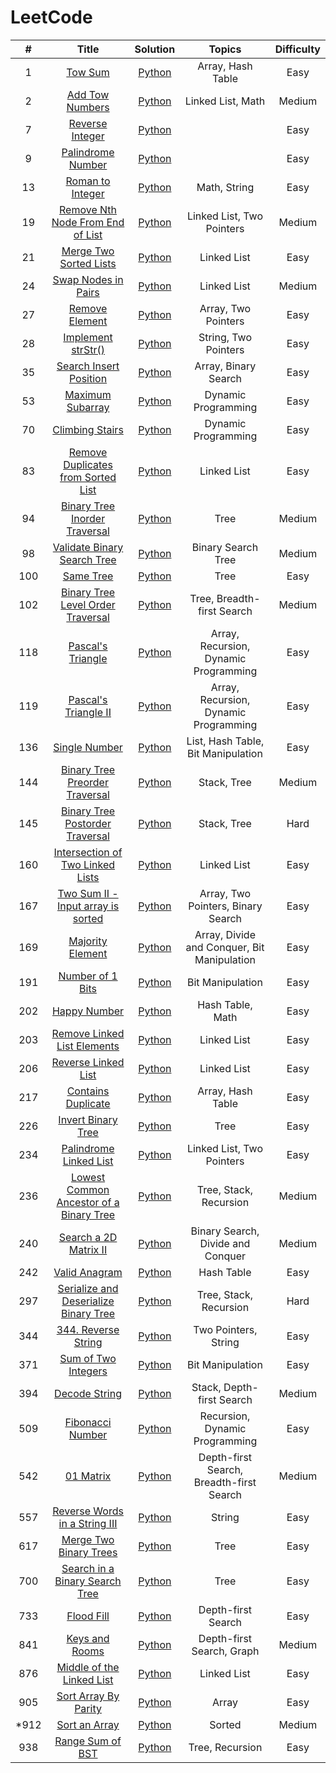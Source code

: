 # LeetCode

|   #   |  Title  |  Solution  |  Topics  |  Difficulty  |
| :---: | :-----: | :--------: | :------: | :----------: |
|   1   | [Tow Sum](https://leetcode.com/problems/two-sum/) | [Python](https://github.com/kaka-lin/Notes/tree/master/leetcode/python/001_two_sum.md) | Array, Hash Table | Easy |
|   2   | [Add Tow Numbers](https://leetcode.com/problems/add-two-numbers/) | [Python](https://github.com/kaka-lin/Notes/tree/master/leetcode/python/002_add_two_numbers.md) | Linked List, Math | Medium |
|   7   | [Reverse Integer](https://leetcode.com/problems/reverse-integer/) | [Python](https://github.com/kaka-lin/Notes/tree/master/leetcode/python/007_reverse_integer.md) | | Easy |
|   9   | [Palindrome Number](https://leetcode.com/problems/palindrome-number/) | [Python](https://github.com/kaka-lin/Notes/tree/master/leetcode/python/009_palindrome_number.md) | | Easy |
|  13   | [Roman to Integer](https://leetcode.com/problems/roman-to-integer/) | [Python](https://github.com/kaka-lin/Notes/tree/master/leetcode/python/013_roman_to_integer.md) | Math, String | Easy |
|  19   | [Remove Nth Node From End of List](https://leetcode.com/problems/remove-nth-node-from-end-of-list/) | [Python](https://github.com/kaka-lin/Notes/tree/master/leetcode/python/019_remove_nth_node_from_end_of_list.md) | Linked List, Two Pointers | Medium |
|  21   | [Merge Two Sorted Lists](https://leetcode.com/problems/merge-two-sorted-lists/) | [Python](https://github.com/kaka-lin/Notes/tree/master/leetcode/python/021_merge_two_sorted_list.md) | Linked List | Easy |
|  24   | [Swap Nodes in Pairs](https://leetcode.com/problems/swap-nodes-in-pairs/) | [Python](https://github.com/kaka-lin/Notes/tree/master/leetcode/python/024_swap_nodes_in_pairs.md) | Linked List | Medium |
|  27   | [Remove Element](https://leetcode.com/problems/remove-element/) | [Python](https://github.com/kaka-lin/Notes/tree/master/leetcode/python/027_remove_element.md) | Array, Two Pointers | Easy |
|  28  | [Implement strStr()](https://leetcode.com/problems/implement-strstr/) | [Python](https://github.com/kaka-lin/Notes/tree/master/leetcode/python/028_implement_strStr().md) | String, Two Pointers | Easy |
|  35  | [Search Insert Position](https://leetcode.com/problems/search-insert-position/) | [Python](https://github.com/kaka-lin/Notes/tree/master/leetcode/python/035_search_insert_position.md) | Array, Binary Search | Easy |
|  53   | [Maximum Subarray](https://leetcode.com/problems/maximum-subarray/) | [Python](https://github.com/kaka-lin/Notes/tree/master/leetcode/python/053_maximum_subarray.md) | Dynamic Programming | Easy |
|  70   | [Climbing Stairs](https://leetcode.com/problems/climbing-stairs/) | [Python](https://github.com/kaka-lin/Notes/tree/master/leetcode/python/070_climbing_stairs.md) | Dynamic Programming | Easy |
|  83   | [Remove Duplicates from Sorted List](https://leetcode.com/problems/remove-duplicates-from-sorted-list/) | [Python](https://github.com/kaka-lin/Notes/tree/master/leetcode/python/083_remove_duplicates_from_sorted_list.md) | Linked List | Easy |
|  94   | [Binary Tree Inorder Traversal](https://leetcode.com/problems/binary-tree-inorder-traversal/) | [Python](https://github.com/kaka-lin/Notes/tree/master/leetcode/python/094_binary_tree_inorder_traversal.md) | Tree | Medium |
|  98   | [Validate Binary Search Tree](https://leetcode.com/problems/validate-binary-search-tree/) | [Python](https://github.com/kaka-lin/Notes/tree/master/leetcode/python/098_validate_binary_search_tree.md) | Binary Search Tree | Medium |
|  100  | [Same Tree](https://leetcode.com/problems/same-tree/) | [Python](https://github.com/kaka-lin/Notes/tree/master/leetcode/python/100_same_tree.md) | Tree | Easy |
|  102  | [Binary Tree Level Order Traversal](https://leetcode.com/problems/binary-tree-level-order-traversal/) | [Python](https://github.com/kaka-lin/Notes/tree/master/leetcode/python/102_binary_tree_level_order_traversal.md) | Tree, Breadth-first Search | Medium |
|  118  | [Pascal's Triangle](https://leetcode.com/problems/pascals-triangle/) | [Python](https://github.com/kaka-lin/Notes/tree/master/leetcode/python/118_pascals_triangle.md) | Array, Recursion, Dynamic Programming| Easy |
|  119  | [Pascal's Triangle II](https://leetcode.com/problems/pascals-triangle-ii/) | [Python](https://github.com/kaka-lin/Notes/tree/master/leetcode/python/119_pascals_triangle_ii.md) | Array, Recursion, Dynamic Programming| Easy |
|  136  | [Single Number](https://leetcode.com/problems/single-number/) | [Python](https://github.com/kaka-lin/Notes/tree/master/leetcode/python/136_single_number.md) | List, Hash Table, Bit Manipulation | Easy |
|  144  | [Binary Tree Preorder Traversal](https://leetcode.com/problems/binary-tree-preorder-traversal/) | [Python](https://github.com/kaka-lin/Notes/tree/master/leetcode/python/144_binary_tree_preorder_traversal.md) | Stack, Tree | Medium |
|  145  | [Binary Tree Postorder Traversal](https://leetcode.com/problems/binary-tree-postorder-traversal/) | [Python](https://github.com/kaka-lin/Notes/tree/master/leetcode/python/145_binary_tree_postorder_traversal.md) | Stack, Tree | Hard |
|  160  | [Intersection of Two Linked Lists](https://leetcode.com/problems/intersection-of-two-linked-lists/) | [Python](https://github.com/kaka-lin/Notes/tree/master/leetcode/python/160_intersection_of_two_linked_list.md) | Linked List | Easy |
|  167  | [Two Sum II - Input array is sorted](https://leetcode.com/problems/two-sum-ii-input-array-is-sorted/) | [Python](https://github.com/kaka-lin/Notes/tree/master/leetcode/python/167_two_sum_II_input_array_is_sorted.md) | Array, Two Pointers, Binary Search | Easy |
|  169  | [Majority Element](https://leetcode.com/problems/majority-element/) | [Python](https://github.com/kaka-lin/Notes/tree/master/leetcode/python/169_majority_element.md) | Array, Divide and Conquer, Bit Manipulation | Easy |
|  191  | [Number of 1 Bits](https://leetcode.com/problems/number-of-1-bits/) | [Python](https://github.com/kaka-lin/Notes/tree/master/leetcode/python/191_number_of_1_bits.md) | Bit Manipulation | Easy |
|  202  | [Happy Number](https://leetcode.com/problems/happy-number/) | [Python](https://github.com/kaka-lin/Notes/tree/master/leetcode/python/202_happy_number.md) | Hash Table, Math | Easy |
|  203  | [Remove Linked List Elements](https://leetcode.com/problems/remove-linked-list-elements/) | [Python](https://github.com/kaka-lin/Notes/tree/master/leetcode/python/203_remove_linked_list_elements.md) | Linked List | Easy |
|  206  | [Reverse Linked List](https://leetcode.com/problems/reverse-linked-list/) | [Python](https://github.com/kaka-lin/Notes/tree/master/leetcode/python/206_reverse_linked_list.md) | Linked List | Easy |
|  217  | [Contains Duplicate](https://leetcode.com/problems/contains-duplicate//) | [Python](https://github.com/kaka-lin/Notes/tree/master/leetcode/python/217_contains_duplicate.md) | Array, Hash Table | Easy |
|  226  | [Invert Binary Tree](https://leetcode.com/problems/invert-binary-tree/) | [Python](https://github.com/kaka-lin/Notes/tree/master/leetcode/python/226_invert_binary_tree.md) | Tree | Easy |
|  234  | [Palindrome Linked List](https://leetcode.com/problems/palindrome-linked-list/) | [Python](https://github.com/kaka-lin/Notes/tree/master/leetcode/python/234_palindrome_linked_list.md) | Linked List, Two Pointers | Easy |
|  236  | [Lowest Common Ancestor of a Binary Tree](https://leetcode.com/problems/lowest-common-ancestor-of-a-binary-tree/) | [Python](https://github.com/kaka-lin/Notes/tree/master/leetcode/python/236_lowest_common_ancestor_of_a_binary_tree.md) | Tree, Stack, Recursion | Medium |
|  240  | [Search a 2D Matrix II](https://leetcode.com/problems/search-a-2d-matrix-ii/) | [Python](https://github.com/kaka-lin/Notes/tree/master/leetcode/python/240_search_a_2d_matrix_ii.md) | Binary Search, Divide and Conquer | Medium |
|  242  | [Valid Anagram](https://leetcode.com/problems/valid-anagram/) | [Python](https://github.com/kaka-lin/Notes/tree/master/leetcode/python/242_valid_anagram.md) | Hash Table | Easy |
|  297  | [Serialize and Deserialize Binary Tree](https://leetcode.com/problems/serialize-and-deserialize-binary-tree/) | [Python](https://github.com/kaka-lin/Notes/tree/master/leetcode/python/297_serialize_and_deserialize_binar_tree.md) | Tree, Stack, Recursion | Hard |
|  344  | [344. Reverse String](https://leetcode.com/problems/reverse-string/) | [Python](https://github.com/kaka-lin/Notes/tree/master/leetcode/python/344_reverse_string.md) | Two Pointers, String | Easy |
|  371  | [Sum of Two Integers](https://leetcode.com/problems/sum-of-two-integers/) | [Python](https://github.com/kaka-lin/Notes/tree/master/leetcode/python/371_sum_of_two_integers.md) | Bit Manipulation | Easy |
|  394  | [Decode String](https://leetcode.com/problems/decode-string/) | [Python](https://github.com/kaka-lin/Notes/tree/master/leetcode/python/394_decode_string.md) | Stack, Depth-first Search | Medium |
|  509  | [Fibonacci Number](https://leetcode.com/problems/fibonacci-number/) | [Python](https://github.com/kaka-lin/Notes/tree/master/leetcode/python/509_fibonacci_number.md) | Recursion, Dynamic Programming | Easy |
|  542  | [01 Matrix](https://leetcode.com/problems/01-matrix/) | [Python](https://github.com/kaka-lin/Notes/tree/master/leetcode/python/542_01_matrix.md) | Depth-first Search, Breadth-first Search | Medium |
|  557  | [Reverse Words in a String III](https://leetcode.com/problems/reverse-words-in-a-string-iii/) | [Python](https://github.com/kaka-lin/Notes/tree/master/leetcode/python/557_reverse_words_in_a_string_iii.md) | String | Easy |
|  617  | [Merge Two Binary Trees](https://leetcode.com/problems/merge-two-binary-trees/) | [Python](https://github.com/kaka-lin/Notes/tree/master/leetcode/python/617_merge_two_binary_trees.md) | Tree | Easy |
|  700  | [Search in a Binary Search Tree](https://leetcode.com/problems/search-in-a-binary-search-tree/) | [Python](https://github.com/kaka-lin/Notes/tree/master/leetcode/python/700_search_in_a_binary_search_tree.md) | Tree | Easy |
|  733  | [Flood Fill](https://leetcode.com/problems/flood-fill/) | [Python](https://github.com/kaka-lin/Notes/tree/master/leetcode/python/733_flood_fill.md) | Depth-first Search | Easy |
|  841  | [Keys and Rooms](https://leetcode.com/problems/keys-and-rooms/) | [Python](https://github.com/kaka-lin/Notes/tree/master/leetcode/python/841_keys_and_rooms.md) | Depth-first Search, Graph | Medium |
|  876  | [Middle of the Linked List](https://leetcode.com/problems/middle-of-the-linked-list/) | [Python](https://github.com/kaka-lin/Notes/tree/master/leetcode/python/876_middle_of_the_linked_list.md) | Linked List | Easy |
|  905  | [Sort Array By Parity](https://leetcode.com/problems/sort-array-by-parity/) | [Python](https://github.com/kaka-lin/Notes/tree/master/leetcode/python/905_sort_array_by_parity.md) | Array | Easy |
|  *912  | [Sort an Array](https://leetcode.com/problems/sort-an-array/) | [Python](https://github.com/kaka-lin/Notes/tree/master/leetcode/python/912_sort_an_array.md) | Sorted | Medium |
|  938  | [Range Sum of BST](https://leetcode.com/problems/range-sum-of-bst/) | [Python](https://github.com/kaka-lin/Notes/tree/master/leetcode/python/938_range_sum_of_bst.md) | Tree, Recursion | Easy |
